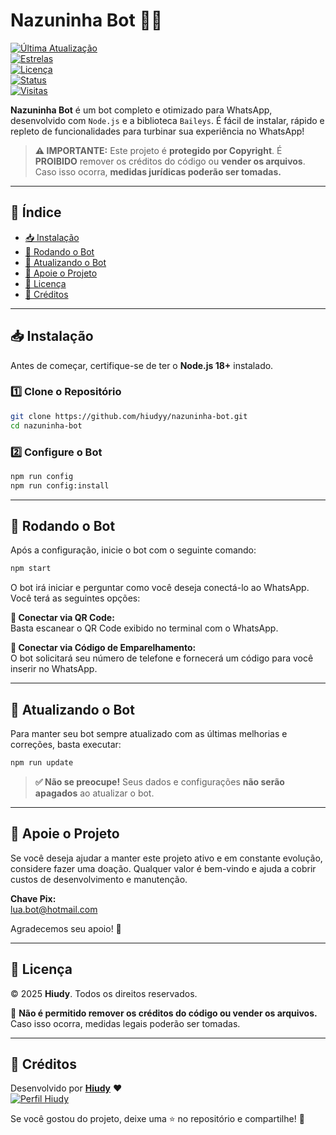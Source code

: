 # **Nazuninha Bot 🤖🚀**  
[![Última Atualização](https://img.shields.io/github/last-commit/hiudyy/nazuninha-bot)](https://github.com/hiudyy/nazuninha-bot)  
[![Estrelas](https://img.shields.io/github/stars/hiudyy/nazuninha-bot?color=yellow&label=Favoritos&style=for-the-badge)](https://github.com/hiudyy/nazuninha-bot/stargazers)  
[![Licença](https://img.shields.io/badge/license-Copyright-red?style=for-the-badge)](LICENSE)  
[![Status](https://img.shields.io/badge/STATUS-ATIVO-success?style=for-the-badge)](#)  
[![Visitas](https://hits.seeyoufarm.com/api/count/incr/badge.svg?url=https%3A%2F%2Fgithub.com%2Fhiudyy%2Fnazuninha-bot&count_bg=%2379C83D&title_bg=%23555555&icon=&icon_color=%23E7E7E7&title=Visitas&edge_flat=false)](#)  

**Nazuninha Bot** é um bot completo e otimizado para WhatsApp, desenvolvido com `Node.js` e a biblioteca `Baileys`. É fácil de instalar, rápido e repleto de funcionalidades para turbinar sua experiência no WhatsApp!  

> **⚠️ IMPORTANTE:** Este projeto é **protegido por Copyright**. É **PROIBIDO** remover os créditos do código ou **vender os arquivos**. Caso isso ocorra, **medidas jurídicas poderão ser tomadas.**  

---  

## 📜 **Índice**  
- [📥 Instalação](#-instalação)  
- [🚀 Rodando o Bot](#-rodando-o-bot)  
- [🔄 Atualizando o Bot](#-atualizando-o-bot)  
- [💖 Apoie o Projeto](#-apoie-o-projeto)  
- [📜 Licença](#-licença)  
- [👤 Créditos](#-créditos)  

---  

## 📥 **Instalação**  

Antes de começar, certifique-se de ter o **Node.js 18+** instalado.  

### **1️⃣ Clone o Repositório**  
```sh  
git clone https://github.com/hiudyy/nazuninha-bot.git  
cd nazuninha-bot  
```  

### **2️⃣ Configure o Bot**  
```sh  
npm run config  
npm run config:install  
```  

---  

## 🚀 **Rodando o Bot**  
Após a configuração, inicie o bot com o seguinte comando:  

```sh  
npm start  
```  

O bot irá iniciar e perguntar como você deseja conectá-lo ao WhatsApp. Você terá as seguintes opções:  

**🔹 Conectar via QR Code:**  
Basta escanear o QR Code exibido no terminal com o WhatsApp.  

**🔹 Conectar via Código de Emparelhamento:**  
O bot solicitará seu número de telefone e fornecerá um código para você inserir no WhatsApp.  

---  

## 🔄 **Atualizando o Bot**  
Para manter seu bot sempre atualizado com as últimas melhorias e correções, basta executar:  

```sh  
npm run update  
```  

> **✅ Não se preocupe!** Seus dados e configurações **não serão apagados** ao atualizar o bot.  

---  

## 💖 **Apoie o Projeto**  
Se você deseja ajudar a manter este projeto ativo e em constante evolução, considere fazer uma doação. Qualquer valor é bem-vindo e ajuda a cobrir custos de desenvolvimento e manutenção.  

**Chave Pix:**  
lua.bot@hotmail.com  

Agradecemos seu apoio! 🙏  

---  

## 📜 **Licença**  
© 2025 **Hiudy**. Todos os direitos reservados.  

🚨 **Não é permitido remover os créditos do código ou vender os arquivos.** Caso isso ocorra, medidas legais poderão ser tomadas.  

---  

## 👤 **Créditos**  

Desenvolvido por [**Hiudy**](https://github.com/hiudyy) ❤️  
[![Perfil Hiudy](https://github-readme-stats.vercel.app/api?username=hiudyy&show_icons=true&theme=radical&locale=pt-BR)](https://github.com/hiudyy)  

Se você gostou do projeto, deixe uma ⭐ no repositório e compartilhe! 🚀  